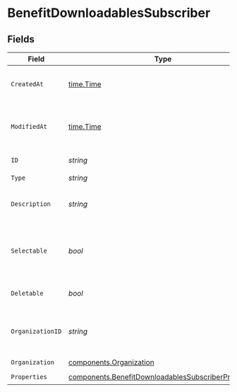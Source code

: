 # BenefitDownloadablesSubscriber


## Fields

| Field                                                                                                                      | Type                                                                                                                       | Required                                                                                                                   | Description                                                                                                                |
| -------------------------------------------------------------------------------------------------------------------------- | -------------------------------------------------------------------------------------------------------------------------- | -------------------------------------------------------------------------------------------------------------------------- | -------------------------------------------------------------------------------------------------------------------------- |
| `CreatedAt`                                                                                                                | [time.Time](https://pkg.go.dev/time#Time)                                                                                  | :heavy_check_mark:                                                                                                         | Creation timestamp of the object.                                                                                          |
| `ModifiedAt`                                                                                                               | [time.Time](https://pkg.go.dev/time#Time)                                                                                  | :heavy_check_mark:                                                                                                         | Last modification timestamp of the object.                                                                                 |
| `ID`                                                                                                                       | *string*                                                                                                                   | :heavy_check_mark:                                                                                                         | The ID of the benefit.                                                                                                     |
| `Type`                                                                                                                     | *string*                                                                                                                   | :heavy_check_mark:                                                                                                         | N/A                                                                                                                        |
| `Description`                                                                                                              | *string*                                                                                                                   | :heavy_check_mark:                                                                                                         | The description of the benefit.                                                                                            |
| `Selectable`                                                                                                               | *bool*                                                                                                                     | :heavy_check_mark:                                                                                                         | Whether the benefit is selectable when creating a product.                                                                 |
| `Deletable`                                                                                                                | *bool*                                                                                                                     | :heavy_check_mark:                                                                                                         | Whether the benefit is deletable.                                                                                          |
| `OrganizationID`                                                                                                           | *string*                                                                                                                   | :heavy_check_mark:                                                                                                         | The ID of the organization owning the benefit.                                                                             |
| `Organization`                                                                                                             | [components.Organization](../../models/components/organization.md)                                                         | :heavy_check_mark:                                                                                                         | N/A                                                                                                                        |
| `Properties`                                                                                                               | [components.BenefitDownloadablesSubscriberProperties](../../models/components/benefitdownloadablessubscriberproperties.md) | :heavy_check_mark:                                                                                                         | N/A                                                                                                                        |